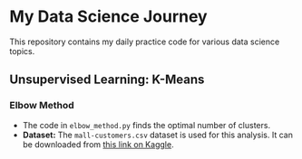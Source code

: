 # My Data Science Journey

This repository contains my daily practice code for various data science topics.

## Unsupervised Learning: K-Means

### Elbow Method
- The code in `elbow_method.py` finds the optimal number of clusters.
- **Dataset:** The `mall-customers.csv` dataset is used for this analysis.
 It can be downloaded from [this link on Kaggle](https://www.kaggle.com/datasets/vjchoudhary7/customer-segmentation-tutorial-in-python).
